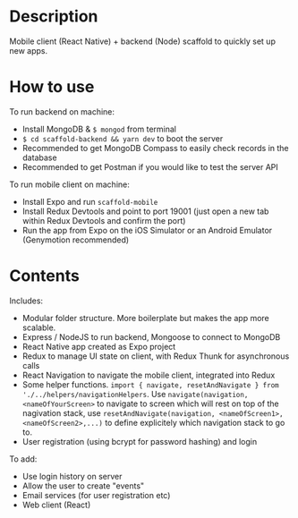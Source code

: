# Description

Mobile client (React Native) + backend (Node) scaffold to quickly set up new apps.


# How to use

To run backend on machine:
- Install MongoDB & `$ mongod` from terminal
- `$ cd scaffold-backend && yarn dev` to boot the server
- Recommended to get MongoDB Compass to easily check records in the database
- Recommended to get Postman if you would like to test the server API

To run mobile client on machine:
- Install Expo and run `scaffold-mobile`
- Install Redux Devtools and point to port 19001 (just open a new tab within Redux Devtools and confirm the port)
- Run the app from Expo on the iOS Simulator or an Android Emulator (Genymotion recommended)


# Contents

Includes:
- Modular folder structure. More boilerplate but makes the app more scalable.
- Express / NodeJS to run backend, Mongoose to connect to MongoDB
- React Native app created as Expo project
- Redux to manage UI state on client, with Redux Thunk for asynchronous calls
- React Navigation to navigate the mobile client, integrated into Redux
- Some helper functions. `import { navigate, resetAndNavigate } from './../helpers/navigationHelpers`. Use `navigate(navigation, <nameOfYourScreen>` to navigate to screen which will rest on top of the nagivation stack, use `resetAndNavigate(navigation, <nameOfScreen1>, <nameOfScreen2>,...)` to define explicitely which navigation stack to go to.
- User registration (using bcrypt for password hashing) and login

To add:
- Use login history on server
- Allow the user to create "events"
- Email services (for user registration etc)
- Web client (React)
